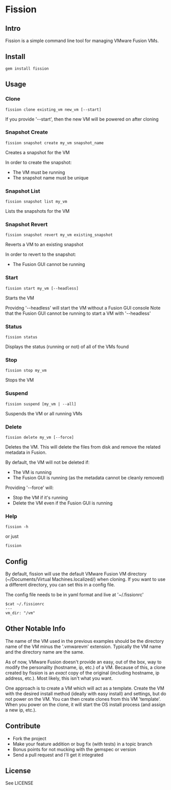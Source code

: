 # Fission

## Intro
Fission is a simple command line tool for managing VMware Fusion VMs.


## Install
    gem install fission


## Usage
### Clone
    fission clone existing_vm new_vm [--start]

If you provide '--start', then the new VM will be powered on after cloning

### Snapshot Create
    fission snapshot create my_vm snapshot_name

Creates a snapshot for the VM

In order to create the snapshot:
* The VM must be running
* The snapshot name must be unique

### Snapshot List
    fission snapshot list my_vm

Lists the snapshots for the VM

### Snapshot Revert
    fission snapshot revert my_vm existing_snapshot

Reverts a VM to an existing snapshot

In order to revert to the snapshot:
* The Fusion GUI cannot be running

### Start
    fission start my_vm [--headless]

Starts the VM

Providng '--headless' will start the VM without a Fusion GUI console
Note that the Fusion GUI cannot be running to start a VM with '--headless'

### Status
    fission status

Displays the status (running or not) of all of the VMs found

### Stop
    fission stop my_vm

Stops the VM

### Suspend
    fission suspend [my_vm | --all]

Suspends the VM or all running VMs

### Delete
    fission delete my_vm [--force]

Deletes the VM.  This will delete the files from disk and remove the related metadata in Fusion.

By default, the VM will not be deleted if:
* The VM is running
* The Fusion GUI is running (as the metadata cannot be cleanly removed)

Providing '--force' will:
* Stop the VM if it's running
* Delete the VM even if the Fusion GUI is running

### Help
    fission -h

or just

    fission


## Config
By default, fission will use the default VMware Fusion VM directory
(~/Documents/Virtual Machines.localized/) when cloning.  If you want to use a
different directory, you can set this in a config file.

The config file needs to be in yaml format and live at '~/.fissionrc'

    $cat ~/.fissionrc
    ---
    vm_dir: "/vm"


## Other Notable Info
The name of the VM used in the previous examples should be the directory name 
of the VM minus the '.vmwarevm' extension.  Typically the VM name and the 
directory name are the same.

As of now, VMware Fusion doesn't provide an easy, out of
the box, way to modify the personality (hostname, ip, etc.) of a VM.  Because of
this, a clone created by fission is an _exact_ copy of the original (including
hostname, ip address, etc.).  Most likely, this isn't what you want.

One approach is to create a VM which will act as a template.  Create the VM with
the desired install method (ideally with easy install) and settings, but do not
power on the VM.  You can then create clones from this VM 'template'.  When you 
power on the clone, it will start the OS install process (and assign a new ip, etc.).


## Contribute
* Fork the project
* Make your feature addition or bug fix (with tests) in a topic branch
* Bonus points for not mucking with the gemspec or version
* Send a pull request and I'll get it integrated


## License
See LICENSE
